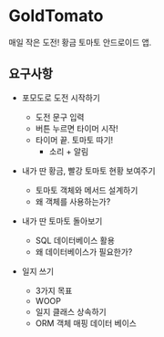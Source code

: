 # GoldTomato
매일 작은 도전! 황금 토마토 안드로이드 앱.

## 요구사항

- 포모도로 도전 시작하기
  - 도전 문구 입력
  - 버튼 누르면 타이머 시작!
  - 타이머 끝. 토마토 따기!
    - 소리 + 알림
    
- 내가 딴 황금, 빨강 토마토 현황 보여주기
  - 토마토 객체와 메서드 설계하기
  - 왜 객체를 사용하는가?
  
- 내가 딴 토마토 돌아보기
  - SQL 데이터베이스 활용
  - 왜 데이터베이스가 필요한가?
  
- 일지 쓰기
  - 3가지 목표
  - WOOP
  - 일지 클래스 상속하기
  - ORM 객체 매핑 데이터 베이스
